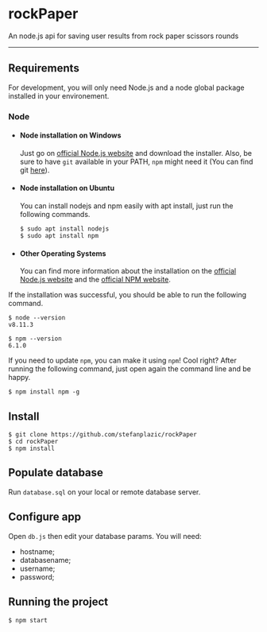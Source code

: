 # rockPaper


An node.js api for saving user results from rock paper scissors rounds

---
## Requirements

For development, you will only need Node.js and a node global package installed in your environement.

### Node
- #### Node installation on Windows

  Just go on [official Node.js website](https://nodejs.org/) and download the installer.
Also, be sure to have `git` available in your PATH, `npm` might need it (You can find git [here](https://git-scm.com/)).

- #### Node installation on Ubuntu

  You can install nodejs and npm easily with apt install, just run the following commands.

      $ sudo apt install nodejs
      $ sudo apt install npm

- #### Other Operating Systems
  You can find more information about the installation on the [official Node.js website](https://nodejs.org/) and the [official NPM website](https://npmjs.org/).

If the installation was successful, you should be able to run the following command.

    $ node --version
    v8.11.3

    $ npm --version
    6.1.0

If you need to update `npm`, you can make it using `npm`! Cool right? After running the following command, just open again the command line and be happy.

    $ npm install npm -g

###


## Install

    $ git clone https://github.com/stefanplazic/rockPaper
    $ cd rockPaper
    $ npm install
    
## Populate database
Run `database.sql` on your local or remote database server.


## Configure app

Open `db.js` then edit your database params. You will need:

- hostname;
- databasename;
- username;
- password;

## Running the project

    $ npm start


